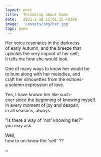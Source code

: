 ```yaml
---
layout: post
title:  Thinnking about home
date:   2021-1-18 15:01:35 +0300
image:  '/assets/img/her.jpg'
tags: poem
---
```

Her voice resonates in the darkness  
of early Autumn, and the breeze that  
upholds the very imprint of her self;  
It tells me how she would look.  

One of many ways to know her would be   
to hum along with her melodies, and   
craft her silhouettes from the echoes-  
a solemn expression of love.  

Yes, I have known her like such-  
ever since the beginning of knowing myself.  
In every moment of joy and despair,  
in all seasons, always.  

"Is there a way of 'not' knowing her?"  
you may ask.  

Well,  
how to un-know the 'self' ??  

~